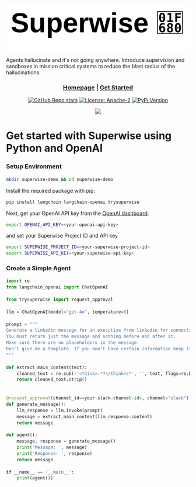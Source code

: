 <div align="center">

![Superwise Logo](./images/superwise.svg)

</div>

Agents hallucinate and it's not going anywhere. Introduce supervision and sandboxes in mission critical systems to reduce the blast radius of the hallucinations.

<div align="center">

<h3>

[Homepage](https://trysuperwise.com/) | [Get Started](https://trysuperwise.com/home)

</h3>

[![GitHub Repo stars](https://img.shields.io/github/stars/xperience-lab/superwise)](https://github.com/xperience-lab/superwise)
[![License: Apache-2](https://img.shields.io/badge/License-Apache-green.svg)](https://opensource.org/licenses/Apache-2)
[![PyPi Version](https://img.shields.io/pypi/v/trysuperwise?color=006dad)](https://pypi.org/project/trysuperwise/)

<img referrerpolicy="no-referrer-when-downgrade" src="https://static.scarf.sh/a.png?x-pxid=fcfc0926-d841-47fb-b8a6-6aba3a6c3228" />

</div>

# Get started with Superwise using Python and OpenAI

### Setup Environment

```sh
mkdir superwise-demo && cd superwise-demo

```

Install the required package with pip:

```sh
pip install langchain langchain-openai trysuperwise
```

Next, get your OpenAI API key from the [OpenAI dashboard](https://platform.openai.com/api-keys).

```sh
export OPENAI_API_KEY=<your-openai-api-key>
```

and set your Superwise Project ID and API key

```sh
export SUPERWISE_PROJECT_ID=<your-superwise-project-id>
export SUPERWISE_API_KEY=<your-superwise-api-key>
```

### Create a Simple Agent

```python
import re
from langchain_openai import ChatOpenAI

from trysuperwise import request_approval

llm = ChatOpenAI(model="gpt-4o", temperature=0)

prompt = """
Generate a linkedin message for an executive from linkedin for connection request.
You must return just the message and nothing before and after it.
Make sure there are no placeholders in the message.
Don't give me a template. If you don't have certain information keep it generic.
"""

def extract_main_content(text):
    cleaned_text = re.sub(r'<think>.*?</think>s*', '', text, flags=re.DOTALL)
    return cleaned_text.strip()


@request_approval(channel_id=<your-slack-channel-id>, channel="slack")
def generate_message():
    llm_response = llm.invoke(prompt)
    message = extract_main_content(llm_response.content)
    return message

def agent():
    message, response = generate_message()
    print('Message: ', message)
    print('Response: ', response)
    return message

if __name__ == '__main__':
    print(agent())
```
